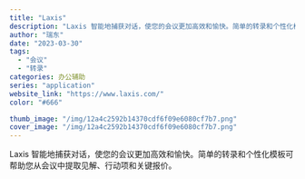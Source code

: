 ```yaml
---
title: "Laxis"
description: "Laxis 智能地捕获对话，使您的会议更加高效和愉快。简单的转录和个性化模板可帮助您从会议中提取见解、行动项和关键报价。"
author: "瑞东"
date: "2023-03-30"
tags:
  - "会议"
  - "转录"
categories: 办公辅助
series: "application"
website_link: "https://www.laxis.com/"
color: "#666"

thumb_image: "/img/12a4c2592b14370cdf6f09e6080cf7b7.png"
cover_image: "/img/12a4c2592b14370cdf6f09e6080cf7b7.png"
---
```


Laxis 智能地捕获对话，使您的会议更加高效和愉快。简单的转录和个性化模板可帮助您从会议中提取见解、行动项和关键报价。 